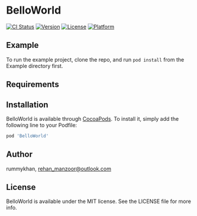# BelloWorld

[![CI Status](https://img.shields.io/travis/rummykhan/BelloWorld.svg?style=flat)](https://travis-ci.org/rummykhan/BelloWorld)
[![Version](https://img.shields.io/cocoapods/v/BelloWorld.svg?style=flat)](https://cocoapods.org/pods/BelloWorld)
[![License](https://img.shields.io/cocoapods/l/BelloWorld.svg?style=flat)](https://cocoapods.org/pods/BelloWorld)
[![Platform](https://img.shields.io/cocoapods/p/BelloWorld.svg?style=flat)](https://cocoapods.org/pods/BelloWorld)

## Example

To run the example project, clone the repo, and run `pod install` from the Example directory first.

## Requirements

## Installation

BelloWorld is available through [CocoaPods](https://cocoapods.org). To install
it, simply add the following line to your Podfile:

```ruby
pod 'BelloWorld'
```

## Author

rummykhan, rehan_manzoor@outlook.com

## License

BelloWorld is available under the MIT license. See the LICENSE file for more info.
